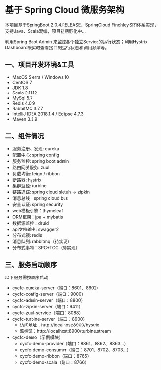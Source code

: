 # 基于 Spring Cloud 微服务架构

本项目基于SpringBoot 2.0.4.RELEASE、SpringCloud Finchley.SR1体系实现，支持Java、Scala混编，项目初期孵化中...

利用Spring Boot Admin 来监控各个独立Service的运行状态；利用Hystrix Dashboard来实时查看接口的运行状态和调用频率等。

## 一、项目开发环境&工具
- MacOS Sierra / Windows 10
- CentOS 7
- JDK 1.8
- Scala 2.11.12
- MySql 5.7
- Redis 4.0.9
- RabbitMQ 3.7.7
- IntelliJ IDEA 2018.1.4 / Eclipse 4.7.3
- Maven 3.3.9

## 二、组件情况
- 服务注册、发现: eureka
- 配置中心: spring config
- 服务监控: spring boot admin
- 路由网关服务: zuul
- 负载均衡: feign / ribbon
- 断路器: hystrix
- 集群监控: turbine
- 链路追踪: spring cloud sletuh -> zipkin
- 消息总线：spring cloud bus
- 安全认证: spring security
- web模板引擎：thymeleaf
- ORM框架：jpa + mybatis
- 数据源监控：druid
- api文档输出: swagger2
- 分布式锁: redis
- 消息队列: rabbitmq（待实现）
- 分布式事物：3PC+TCC（待实现）

## 三、服务启动顺序
以下服务需按顺序启动
- cycfc-eureka-server（端口：8601、8602）
- cycfc-config-server（端口：9000）
- cycfc-admin-server（端口：8800）
- cycfc-zipkin-server（端口：9411）
- cycfc-zuul-service（端口：8088）
- cycfc-turbine-server（端口：8900）
    - 访问地址：http://localhost:8900/hystrix
    - 监控流：http://localhost:8900/turbine.stream
- cycfc-demo（示例模块）
    - cycfc-demo-provider（端口：8861、8862、8863...）
    - cycfc-demo-consumer（端口：8701、8702、8703...）
    - cycfc-demo-ribbon（端口：8765）
    - cycfc-demo-scala（端口：8766）